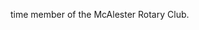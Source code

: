 ﻿---
fname: 'Jim'
lname: 'Bland'
id: 421
published: false
layout: judge-bio
---
time member of the McAlester Rotary
Club.
